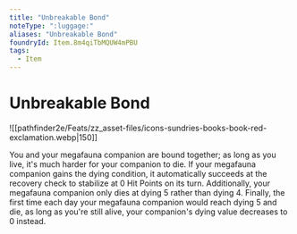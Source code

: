 ```yaml
---
title: "Unbreakable Bond"
noteType: ":luggage:"
aliases: "Unbreakable Bond"
foundryId: Item.8m4qiTbMQUW4mPBU
tags:
  - Item
---
```


# Unbreakable Bond
![[pathfinder2e/Feats/zz_asset-files/icons-sundries-books-book-red-exclamation.webp|150]]

You and your megafauna companion are bound together; as long as you live, it's much harder for your companion to die. If your megafauna companion gains the dying condition, it automatically succeeds at the recovery check to stabilize at 0 Hit Points on its turn. Additionally, your megafauna companion only dies at dying 5 rather than dying 4. Finally, the first time each day your megafauna companion would reach dying 5 and die, as long as you're still alive, your companion's dying value decreases to 0 instead.
